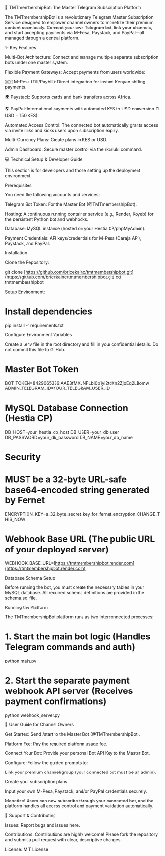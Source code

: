 🚀 TMTmembershipBot: The Master Telegram Subscription Platform

The TMTmembershipBot is a revolutionary Telegram Master Subscription Service designed to empower channel owners to monetize their premium content seamlessly. Connect your own Telegram bot, link your channels, and start accepting payments via M-Pesa, Paystack, and PayPal—all managed through a central platform.

✨ Key Features

Multi-Bot Architecture: Connect and manage multiple separate subscription bots under one master system.

Flexible Payment Gateways: Accept payments from users worldwide:

🇰🇪 M-Pesa (Till/Paybill): Direct integration for instant Kenyan shilling payments.

🌍 Paystack: Supports cards and bank transfers across Africa.

🌎 PayPal: International payments with automated KES to USD conversion (1 USD = 150 KES).

Automated Access Control: The connected bot automatically grants access via invite links and kicks users upon subscription expiry.

Multi-Currency Plans: Create plans in KES or USD.

Admin Dashboard: Secure master control via the /kariuki command.

💻 Technical Setup & Developer Guide

This section is for developers and those setting up the deployment environment.

Prerequisites

You need the following accounts and services:

Telegram Bot Token: For the Master Bot (@TMTmembershipBot).

Hosting: A continuous running container service (e.g., Render, Koyeb) for the persistent Python bot and webhooks.

Database: MySQL instance (hosted on your Hestia CP/phpMyAdmin).

Payment Credentials: API keys/credentials for M-Pesa (Daraja API), Paystack, and PayPal.

Installation

Clone the Repository:

git clone [https://github.com/bricekainc/tmtmembershipbot.git](https://github.com/bricekainc/tmtmembershipbot.git)
cd tmtmembershipbot


Setup Environment:

# Install dependencies
pip install -r requirements.txt


Configure Environment Variables

Create a .env file in the root directory and fill in your confidential details. Do not commit this file to GitHub.

# Master Bot Token
BOT_TOKEN=8429065386:AAE3fMXJNFLbI0p1yl2tdXn2ZjoEq2LBomw
ADMIN_TELEGRAM_ID=YOUR_TELEGRAM_USER_ID

# MySQL Database Connection (Hestia CP)
DB_HOST=your_hestia_db_host
DB_USER=your_db_user
DB_PASSWORD=your_db_password
DB_NAME=your_db_name

# Security
# MUST be a 32-byte URL-safe base64-encoded string generated by Fernet
ENCRYPTION_KEY=a_32_byte_secret_key_for_fernet_encryption_CHANGE_THIS_NOW

# Webhook Base URL (The public URL of your deployed server)
WEBHOOK_BASE_URL=[https://tmtmembershipbot.render.com](https://tmtmembershipbot.render.com)


Database Schema Setup

Before running the bot, you must create the necessary tables in your MySQL database. All required schema definitions are provided in the schema.sql file.

Running the Platform

The TMTmembershipBot platform runs as two interconnected processes:

# 1. Start the main bot logic (Handles Telegram commands and auth)
python main.py

# 2. Start the separate payment webhook API server (Receives payment confirmations)
python webhook_server.py


📖 User Guide for Channel Owners

Get Started: Send /start to the Master Bot (@TMTmembershipBot).

Platform Fee: Pay the required platform usage fee.

Connect Your Bot: Provide your personal Bot API Key to the Master Bot.

Configure: Follow the guided prompts to:

Link your premium channel/group (your connected bot must be an admin).

Create your subscription plans.

Input your own M-Pesa, Paystack, and/or PayPal credentials securely.

Monetize! Users can now subscribe through your connected bot, and the platform handles all access control and payment validation automatically.

🤝 Support & Contributing

Issues: Report bugs and issues here.

Contributions: Contributions are highly welcome! Please fork the repository and submit a pull request with clear, descriptive changes.

License: MIT License
